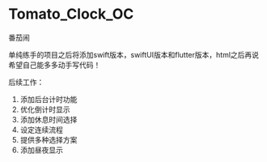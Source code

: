 # Tomato_Clock_OC
番茄闹

单纯练手的项目之后将添加swift版本，swiftUI版本和flutter版本，html之后再说
希望自己能多多动手写代码！

后续工作：
1. 添加后台计时功能
2. 优化倒计时显示
3. 添加休息时间选择
4. 设定连续流程
5. 提供多种选择方案
6. 添加昼夜显示
